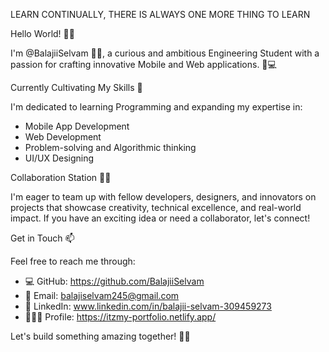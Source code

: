 LEARN CONTINUALLY, THERE IS ALWAYS ONE MORE THING TO LEARN 

Hello World! 👋👋

I'm @BalajiiSelvam 👨‍🎓, a curious and ambitious Engineering Student with a passion for crafting innovative Mobile and Web applications. 📱💻

Currently Cultivating My Skills 🌱

I'm dedicated to learning Programming and expanding my expertise in:
- Mobile App Development 
- Web Development 
- Problem-solving and Algorithmic thinking
- UI/UX Designing

Collaboration Station 💞🤝 

I'm eager to team up with fellow developers, designers, and innovators on projects that showcase creativity, technical excellence, and real-world impact. If you have an exciting idea or need a collaborator, let's connect!

Get in Touch 📫

Feel free to reach me through:
- 💻 GitHub: https://github.com/BalajiiSelvam
- 📩 Email: balajiselvam245@gmail.com
- 🤝 LinkedIn: www.linkedin.com/in/balajii-selvam-309459273
- 🙋🏻‍♂ Profile: https://itzmy-portfolio.netlify.app/

Let's build something amazing together! 🚀🎉

<!---
BalajiiSelvam/BalajiiSelvam is a ✨ special ✨ repository because its `README.md` (this file) appears on your GitHub profile.
You can click the Preview link to take a look at your changes.
--->

